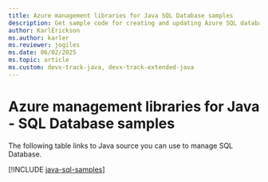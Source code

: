 ```yaml
---
title: Azure management libraries for Java SQL Database samples
description: Get sample code for creating and updating Azure SQL databases using the Azure Management libraries for Java.
author: KarlErickson
ms.author: karler
ms.reviewer: jogiles
ms.date: 06/02/2025 
ms.topic: article
ms.custom: devx-track-java, devx-track-extended-java
---
```



# Azure management libraries for Java - SQL Database samples

The following table links to Java source you can use to manage SQL Database.

[!INCLUDE [java-sql-samples](includes/java-sql-samples.md)]
